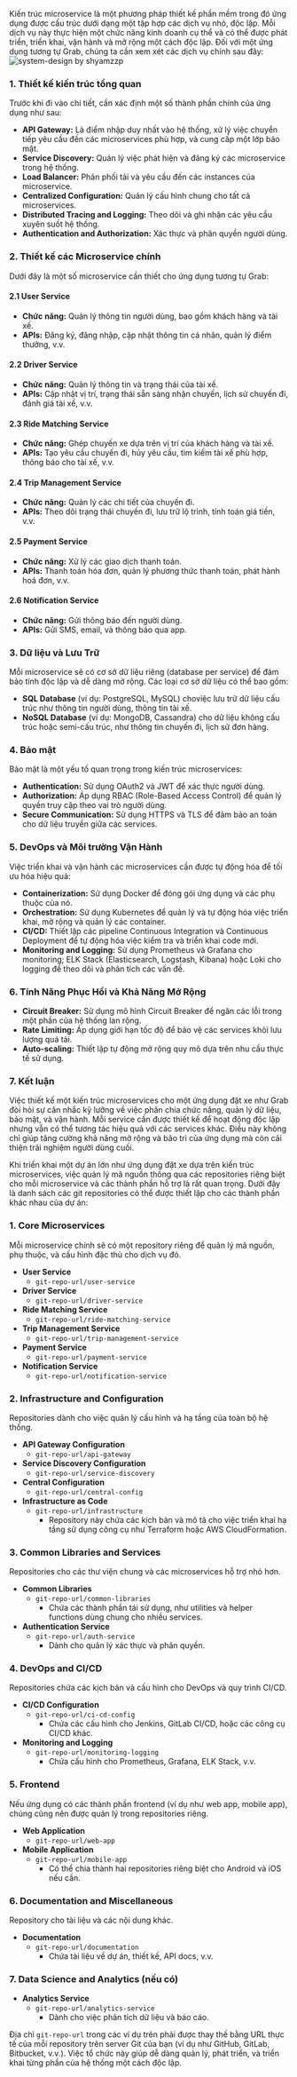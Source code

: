 Kiến trúc microservice là một phương pháp thiết kế phần mềm trong đó ứng dụng được cấu trúc dưới dạng một tập hợp các dịch vụ nhỏ, độc lập. Mỗi dịch vụ này thực hiện một chức năng kinh doanh cụ thể và có thể được phát triển, triển khai, vận hành và mở rộng một cách độc lập. Đối với một ứng dụng tương tự Grab, chúng ta cần xem xét các dịch vụ chính sau đây:
![system-design by shyamzzp](https://raw.githubusercontent.com/shyamzzp/interview/main/docs/system-design/_img/uber/2022-06-25-15-29-30.png)
### 1. Thiết kế kiến trúc tổng quan

Trước khi đi vào chi tiết, cần xác định một số thành phần chính của ứng dụng như sau:

- **API Gateway:** Là điểm nhập duy nhất vào hệ thống, xử lý việc chuyển tiếp yêu cầu đến các microservices phù hợp, và cung cấp một lớp bảo mật.
- **Service Discovery:** Quản lý việc phát hiện và đăng ký các microservice trong hệ thống.
- **Load Balancer:** Phân phối tải và yêu cầu đến các instances của microservice.
- **Centralized Configuration:** Quản lý cấu hình chung cho tất cả microservices.
- **Distributed Tracing and Logging:** Theo dõi và ghi nhận các yêu cầu xuyên suốt hệ thống.
- **Authentication and Authorization:** Xác thực và phân quyền người dùng.

### 2. Thiết kế các Microservice chính

Dưới đây là một số microservice cần thiết cho ứng dụng tương tự Grab:

#### 2.1 User Service

- **Chức năng:** Quản lý thông tin người dùng, bao gồm khách hàng và tài xế.
- **APIs:** Đăng ký, đăng nhập, cập nhật thông tin cá nhân, quản lý điểm thưởng, v.v.

#### 2.2 Driver Service

- **Chức năng:** Quản lý thông tin và trạng thái của tài xế.
- **APIs:** Cập nhật vị trí, trạng thái sẵn sàng nhận chuyến, lịch sử chuyến đi, đánh giá tài xế, v.v.

#### 2.3 Ride Matching Service

- **Chức năng:** Ghép chuyến xe dựa trên vị trí của khách hàng và tài xế.
- **APIs:** Tạo yêu cầu chuyến đi, hủy yêu cầu, tìm kiếm tài xế phù hợp, thông báo cho tài xế, v.v.

#### 2.4 Trip Management Service

- **Chức năng:** Quản lý các chi tiết của chuyến đi.
- **APIs:** Theo dõi trạng thái chuyến đi, lưu trữ lộ trình, tính toán giá tiền, v.v.

#### 2.5 Payment Service

- **Chức năng:** Xử lý các giao dịch thanh toán.
- **APIs:** Thanh toán hóa đơn, quản lý phương thức thanh toán, phát hành hoá đơn, v.v.

#### 2.6 Notification Service

- **Chức năng:** Gửi thông báo đến người dùng.
- **APIs:** Gửi SMS, email, và thông báo qua app.

### 3. Dữ liệu và Lưu Trữ

Mỗi microservice sẽ có cơ sở dữ liệu riêng (database per service) để đảm bảo tính độc lập và dễ dàng mở rộng. Các loại cơ sở dữ liệu có thể bao gồm:

- **SQL Database** (ví dụ: PostgreSQL, MySQL) choviệc lưu trữ dữ liệu cấu trúc như thông tin người dùng, thông tin tài xế.
- **NoSQL Database** (ví dụ: MongoDB, Cassandra) cho dữ liệu không cấu trúc hoặc semi-cấu trúc, như thông tin chuyến đi, lịch sử đơn hàng.

### 4. Bảo mật

Bảo mật là một yếu tố quan trọng trong kiến trúc microservices:

- **Authentication:** Sử dụng OAuth2 và JWT để xác thực người dùng.
- **Authorization:** Áp dụng RBAC (Role-Based Access Control) để quản lý quyền truy cập theo vai trò người dùng.
- **Secure Communication:** Sử dụng HTTPS và TLS để đảm bảo an toàn cho dữ liệu truyền giữa các services.

### 5. DevOps và Môi trường Vận Hành

Việc triển khai và vận hành các microservices cần được tự động hóa để tối ưu hóa hiệu quả:

- **Containerization:** Sử dụng Docker để đóng gói ứng dụng và các phụ thuộc của nó.
- **Orchestration:** Sử dụng Kubernetes để quản lý và tự động hóa việc triển khai, mở rộng và quản lý các container.
- **CI/CD:** Thiết lập các pipeline Continuous Integration và Continuous Deployment để tự động hóa việc kiểm tra và triển khai code mới.
- **Monitoring and Logging:** Sử dụng Prometheus và Grafana cho monitoring; ELK Stack (Elasticsearch, Logstash, Kibana) hoặc Loki cho logging để theo dõi và phân tích các vấn đề.

### 6. Tính Năng Phục Hồi và Khả Năng Mở Rộng

- **Circuit Breaker:** Sử dụng mô hình Circuit Breaker để ngăn các lỗi trong một phần của hệ thống lan rộng.
- **Rate Limiting:** Áp dụng giới hạn tốc độ để bảo vệ các services khỏi lưu lượng quá tải.
- **Auto-scaling:** Thiết lập tự động mở rộng quy mô dựa trên nhu cầu thực tế sử dụng.

### 7. Kết luận

Việc thiết kế một kiến trúc microservices cho một ứng dụng đặt xe như Grab đòi hỏi sự cân nhắc kỹ lưỡng về việc phân chia chức năng, quản lý dữ liệu, bảo mật, và vận hành. Mỗi service cần được thiết kế để hoạt động độc lập nhưng vẫn có thể tương tác hiệu quả với các services khác. Điều này không chỉ giúp tăng cường khả năng mở rộng và bảo trì của ứng dụng mà còn cải thiện trải nghiệm người dùng cuối.


Khi triển khai một dự án lớn như ứng dụng đặt xe dựa trên kiến trúc microservices, việc quản lý mã nguồn thông qua các repositories riêng biệt cho mỗi microservice và các thành phần hỗ trợ là rất quan trọng. Dưới đây là danh sách các git repositories có thể được thiết lập cho các thành phần khác nhau của dự án:

### 1. Core Microservices

Mỗi microservice chính sẽ có một repository riêng để quản lý mã nguồn, phụ thuộc, và cấu hình đặc thù cho dịch vụ đó.

- **User Service**
  - `git-repo-url/user-service`
- **Driver Service**
  - `git-repo-url/driver-service`
- **Ride Matching Service**
  - `git-repo-url/ride-matching-service`
- **Trip Management Service**
  - `git-repo-url/trip-management-service`
- **Payment Service**
  - `git-repo-url/payment-service`
- **Notification Service**
  - `git-repo-url/notification-service`

### 2. Infrastructure and Configuration

Repositories dành cho việc quản lý cấu hình và hạ tầng của toàn bộ hệ thống.

- **API Gateway Configuration**
  - `git-repo-url/api-gateway`
- **Service Discovery Configuration**
  - `git-repo-url/service-discovery`
- **Central Configuration**
  - `git-repo-url/central-config`
- **Infrastructure as Code**
  - `git-repo-url/infrastructure`
    - Repository này chứa các kịch bản và mô tả cho việc triển khai hạ tầng sử dụng công cụ như Terraform hoặc AWS CloudFormation.

### 3. Common Libraries and Services

Repositories cho các thư viện chung và các microservices hỗ trợ nhỏ hơn.

- **Common Libraries**
  - `git-repo-url/common-libraries`
    - Chứa các thành phần tái sử dụng, như utilities và helper functions dùng chung cho nhiều services.
- **Authentication Service**
  - `git-repo-url/auth-service`
    - Dành cho quản lý xác thực và phân quyền.

### 4. DevOps and CI/CD

Repositories chứa các kịch bản và cấu hình cho DevOps và quy trình CI/CD.

- **CI/CD Configuration**
  - `git-repo-url/ci-cd-config`
    - Chứa các cấu hình cho Jenkins, GitLab CI/CD, hoặc các công cụ CI/CD khác.
- **Monitoring and Logging**
  - `git-repo-url/monitoring-logging`
    - Chứa cấu hình cho Prometheus, Grafana, ELK Stack, v.v.

### 5. Frontend

Nếu ứng dụng có các thành phần frontend (ví dụ như web app, mobile app), chúng cũng nên được quản lý trong repositories riêng.

- **Web Application**
  - `git-repo-url/web-app`
- **Mobile Application**
  - `git-repo-url/mobile-app`
    - Có thể chia thành hai repositories riêng biệt cho Android và iOS nếu cần.

### 6. Documentation and Miscellaneous

Repository cho tài liệu và các nội dung khác.

- **Documentation**
  - `git-repo-url/documentation`
    - Chứa tài liệu về dự án, thiết kế, API docs, v.v.

### 7. Data Science and Analytics (nếu có)

- **Analytics Service**
  - `git-repo-url/analytics-service`
    - Dành cho việc phân tích dữ liệu và báo cáo.

Địa chỉ `git-repo-url` trong các ví dụ trên phải được thay thế bằng URL thực tế của mỗi repository trên server Git của bạn (ví dụ như GitHub, GitLab, Bitbucket, v.v.). Việc tổ chức này giúp dễ dàng quản lý, phát triển, và triển khai từng phần của hệ thống một cách độc lập.

